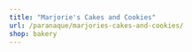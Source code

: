 ```yaml
---
title: "Marjorie's Cakes and Cookies"
url: /paranaque/marjories-cakes-and-cookies/
shop: bakery
---
```

